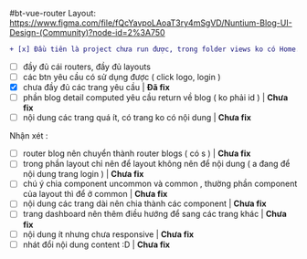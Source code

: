 #bt-vue-router
Layout: https://www.figma.com/file/fQcYavpoLAoaT3ry4mSgVD/Nuntium-Blog-UI-Design-(Community)?node-id=2%3A750

```diff
+ [x] Đầu tiên là project chưa run được, trong folder views ko có Home.vue, Login.vue, Dashboard.vue | **Đã fix**
```
- [ ] đầy đủ cái routers, đầy đủ layouts
- [ ] các btn yêu cầu có sử dụng được ( click logo, login )
- [x] chưa đầy đủ các trang yêu cầu | **Đã fix**
- [ ] phần blog detail computed yêu cầu return về blog ( ko phải id ) | **Chưa fix**
- [ ] nội dung các trang quá ít, có trang ko có nội dung | **Chưa fix**

Nhận xét :

- [ ] router blog nên chuyển thành router blogs ( có s ) | **Chưa fix**
- [ ] trong phần layout chỉ nên để layout không nên để nội dung ( a đang để nội dung trang login ) | **Chưa fix**
- [ ] chú ý chia component uncommon và common , thường phần component của layout thì để ở common | **Chưa fix**
- [ ] nội dung các trang dài nên chia thành các component | **Chưa fix**
- [ ] trang dashboard nên thêm điều hướng để sang các trang khác | **Chưa fix**
- [ ] nội dung ít nhưng chưa responsive | **Chưa fix**
- [ ] nhát đổi nội dung content :D | **Chưa fix**

